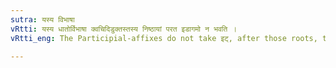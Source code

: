 ```yaml
---
sutra: यस्य विभाषा
vRtti: यस्य धातोर्विभाषा क्वचिदिडुक्तस्तस्य निष्ठायां परत इडागमो न भवति ।
vRtti_eng: The Participial-affixes do not take इट्, after those roots, to which another suffix can optionally be added, with or without this augment इ ॥

---
```

